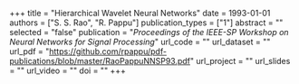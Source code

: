 +++
title = "Hierarchical Wavelet Neural Networks"
date = 1993-01-01
authors = ["S. S. Rao", "R. Pappu"]
publication_types = ["1"]
abstract = ""
selected = "false"
publication = "*Proceedings of the IEEE-SP Workshop on Neural Networks for Signal Processing*"
url_code = ""
url_dataset = ""
url_pdf = "https://github.com/rpappu/pdf-publications/blob/master/RaoPappuNNSP93.pdf" 
url_project = ""
url_slides = ""
url_video = ""
doi = ""
+++

